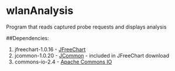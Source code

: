 wlanAnalysis
============

Program that reads captured probe requests and displays analysis

##Dependencies:

1.  jfreechart-1.0.16 - [JFreeChart](http://www.jfree.org/jfreechart/download.html)
2.  jcommon-1.0.20 - [JCommon](http://www.jfree.org/jcommon/) - included in JFreeChart download
3.  commons-io-2.4 - [Apache Commons IO](http://commons.apache.org/proper/commons-io/)
